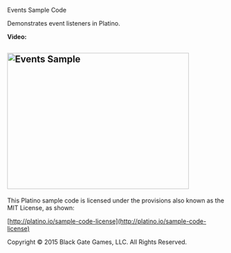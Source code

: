 Events Sample Code

Demonstrates event listeners in Platino.

**Video:**

<a href="http://www.youtube.com/watch?feature=player_embedded&v=1j9BLkxF7zE" target="_blank"><img src="http://img.youtube.com/vi/1j9BLkxF7zE/0.jpg" alt="Events Sample" width="420" height="315" border="0" /></a>
----------------------------------
This Platino sample code is licensed under the provisions also known as the MIT License, as shown:

[http://platino.io/sample-code-license](http://platino.io/sample-code-license)

Copyright © 2015 Black Gate Games, LLC. All Rights Reserved.
